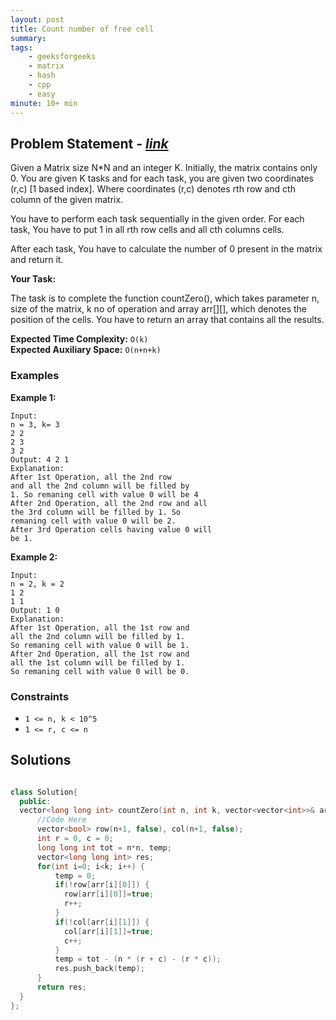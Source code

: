 ```yaml
---
layout: post
title: Count number of free cell
summary:
tags:
    - geeksforgeeks
    - matrix
    - hash
    - cpp
    - easy
minute: 10+ min
---
```


## Problem Statement - [*link*](https://practice.geeksforgeeks.org/problems/90a81c305b1fe939b9230a67824749ceaa493eab/1) 

Given a Matrix size N*N and an integer K. Initially, the matrix contains only 0. You are given K tasks and for each task, you are given two coordinates (r,c) [1 based index]. Where coordinates (r,c) denotes rth row and cth column of the given matrix.

You have to perform each task sequentially in the given order. For each task, You have to put 1 in all rth row cells and all cth columns cells.

After each task, You have to calculate the number of 0 present in the matrix and return it.

**Your Task:** 

The task is to complete the function countZero(), which takes parameter n, size of
the matrix, k no of operation and array arr[][], which denotes the position of the cells.
You have to return an array that contains all the results.



**Expected Time Complexity:** `O(k)`  
**Expected Auxiliary Space:** `O(n+n+k)`  



### Examples

**Example 1:**   
```
Input:
n = 3, k= 3
2 2
2 3
3 2
Output: 4 2 1
Explanation: 
After 1st Operation, all the 2nd row
and all the 2nd column will be filled by
1. So remaning cell with value 0 will be 4
After 2nd Operation, all the 2nd row and all
the 3rd column will be filled by 1. So 
remaning cell with value 0 will be 2.
After 3rd Operation cells having value 0 will
be 1.
```

**Example 2:** 
```
Input:
n = 2, k = 2
1 2
1 1
Output: 1 0
Explanation: 
After 1st Operation, all the 1st row and 
all the 2nd column will be filled by 1. 
So remaning cell with value 0 will be 1.
After 2nd Operation, all the 1st row and 
all the 1st column will be filled by 1. 
So remaning cell with value 0 will be 0. 
```

### Constraints

+ `1 <= n, k < 10^5`
+ `1 <= r, c <= n`

## Solutions

```cpp

class Solution{
  public:
  vector<long long int> countZero(int n, int k, vector<vector<int>>& arr){
      //Code Here
      vector<bool> row(n+1, false), col(n+1, false);
      int r = 0, c = 0;
      long long int tot = n*n, temp;
      vector<long long int> res;
      for(int i=0; i<k; i++) {
          temp = 0;
          if(!row[arr[i][0]]) {
            row[arr[i][0]]=true;  
            r++; 
          }
          if(!col[arr[i][1]]) {
            col[arr[i][1]]=true;  
            c++;
          }
          temp = tot - (n * (r + c) - (r * c));
          res.push_back(temp);
      }
      return res;
  }
};

```
